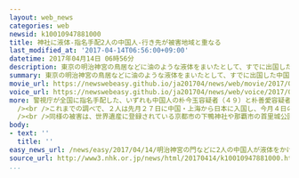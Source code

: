 ```yaml
---
layout: web_news
categories: web
newsid: k10010947881000
title: 神社に液体-指名手配2人の中国人-行き先が被害地域と重なる
last_modified_at: '2017-04-14T06:56:00+09:00'
datetime: 2017年04月14日 06時56分
description: 東京の明治神宮の鳥居などに油のような液体をまいたとして、すでに出国した中国人の女２人が指名手配された事件で、２人が先月下旬に中国・上海から沖縄に来たあと大阪に移動し、その後、都内に滞在していたと見られることが警視庁への取材でわかりました。２人の行き先が、同様の被害が見つかっている地域と重なることから、各地の警察は関連を捜査することにしています。
summary: 東京の明治神宮の鳥居などに油のような液体をまいたとして、すでに出国した中国人の女２人が指名手配された事件で、２人が先月下旬に中国・上海から沖縄に来たあと大阪に移動し、その後、都内に滞在していたと見られることが警視庁への取材でわかりました。２人の行き先が、同様の被害が見つかっている地域と重なることから、各地の警察は関連を捜査することにしています。
movie_url: https://newswebeasy.github.io/ja201704/news/web/movie/2017/04/14/k10010947881000.mp4
voice_url: https://newswebeasy.github.io/ja201704/news/web/voice/2017/04/14/k10010947881000.mp3
more: 警視庁が全国に指名手配した、いずれも中国人の朴今玉容疑者（４９）と朴善愛容疑者（４９）の２人は、今月３日の午前、東京の明治神宮の境内にある南神門や大鳥居など４か所で１５回にわたって、油のような液体をかけたとして、建造物損壊と器物損壊の疑いが持たれています。<br
  /><br />これまでの調べで、２人は先月２７日に中国・上海から日本に入国し、今月４日の未明に羽田空港から出国していたということですが、入国したのは沖縄で、その後、大阪に移動したあと、都内に滞在していたと見られることが警視庁への取材でわかりました。<br
  /><br />同様の被害は、世界遺産に登録されている京都市の下鴨神社や那覇市の首里城公園などでも確認され、２人の行き先がこれらの地域と重なることから、各地の警察は関連を捜査することにしています。
body:
- text: ''
  title: ''
easy_news_url: /news/easy/2017/04/14/明治神宮の門などに2人の中国人が液体をかけた疑い/
source_url: http://www3.nhk.or.jp/news/html/20170414/k10010947881000.html?utm_int=news_contents_news-main_005
...
```

